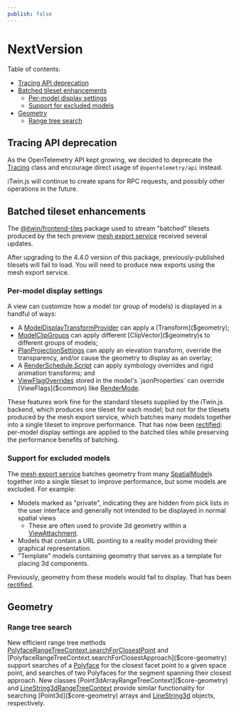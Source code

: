 ```yaml
---
publish: false
---
```


# NextVersion

Table of contents:

- [Tracing API deprecation](#tracing-api-deprecation)
- [Batched tileset enhancements](#batched-tileset-enhancements)
  - [Per-model display settings](#per-model-display-settings)
  - [Support for excluded models](#support-for-excluded-models)
- [Geometry](#geometry)
  - [Range tree search](#range-tree-search)

## Tracing API deprecation

As the OpenTelemetry API kept growing, we decided to deprecate the [Tracing]($bentley) class and encourage direct usage of `@opentelemetry/api` instead.

iTwin.js will continue to create spans for RPC requests, and possibly other operations in the future.

## Batched tileset enhancements

The [@itwin/frontend-tiles](https://www.npmjs.com/package/@itwin/frontend-tiles) package used to stream "batched" tilesets produced by the tech preview [mesh export service](https://developer.bentley.com/apis/mesh-export/overview/) received several updates.

After upgrading to the 4.4.0 version of this package, previously-published tilesets will fail to load. You will need to produce new exports using the mesh export service.

### Per-model display settings

A view can customize how a model (or group of models) is displayed in a handful of ways:

- A [ModelDisplayTransformProvider]($frontend) can apply a [Transform]($geometry);
- [ModelClipGroups]($common) can apply different [ClipVector]($geometry)s to different groups of models;
- [PlanProjectionSettings]($common) can apply an elevation transform, override the transparency, and/or cause the geometry to display as an overlay;
- A [RenderSchedule.Script]($common) can apply symbology overrides and rigid animation transforms; and
- [ViewFlagOverrides]($common) stored in the model's `jsonProperties` can override [ViewFlags]($common) like [RenderMode]($common).

These features work fine for the standard tilesets supplied by the iTwin.js backend, which produces one tileset for each model; but not for the tilesets produced by the mesh export service, which batches many models together into a single tileset to improve performance. That has now been [rectified](https://github.com/iTwin/itwinjs-core/pull/6354): per-model display settings are applied to the batched tiles while preserving the performance benefits of batching.

### Support for excluded models

The [mesh export service](https://developer.bentley.com/apis/mesh-export/overview/) batches geometry from many [SpatialModel]($backend)s together into a single tileset to improve performance, but some models are excluded. For example:

- Models marked as "private", indicating they are hidden from pick lists in the user interface and generally not intended to be displayed in normal spatial views
  - These are often used to provide 3d geometry within a [ViewAttachment]($backend).
- Models that contain a URL pointing to a reality model providing their graphical representation.
- "Template" models containing geometry that serves as a template for placing 3d components.

Previously, geometry from these models would fail to display. That has been [rectified](https://github.com/iTwin/itwinjs-core/pull/6270).

## Geometry

### Range tree search

New efficient range tree methods [PolyfaceRangeTreeContext.searchForClosestPoint]($core-geometry) and [PolyfaceRangeTreeContext.searchForClosestApproach]($core-geometry) support searches of a [Polyface]($core-geometry) for the closest facet point to a given space point, and searches of two Polyfaces for the segment spanning their closest approach. New classes [Point3dArrayRangeTreeContext]($core-geometry) and [LineString3dRangeTreeContext]($core-geometry) provide similar functionality for searching [Point3d]($core-geometry) arrays and [LineString3d]($core-geometry) objects, respectively.
